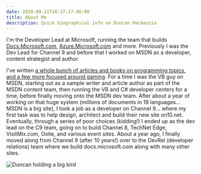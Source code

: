 ```yaml
---
date: 2020-09-21T10:37:17-08:00
title: About Me
description: Quick biographical info on Duncan Mackenzie
---
```

I'm the Developer Lead at Microsoft, running the team that builds [Docs.Microsoft.com](https://docs.microsoft.com), [Azure.Microsoft.com](https://azure.microsoft.com) and more. Previously I was the Dev Lead for Channel 9 and before that I worked on MSDN as a developer, content strategist and author.

I've written [a whole bunch of articles and books on programming topics, and a few more focused around gaming](/publications/). For a time I was the VB guy on MSDN, starting out as a sample writer and article author as part of the MSDN content team, then running the VB and C# developer centers for a time, before finally moving onto the MSDN dev team. After about a year of working on that huge system (millions of documents in 19 languages... MSDN is a big site), I took a job as a developer on Channel 9... where my first task was to help design, architect and build their new site on10.net. Eventually, through a series of poor choices (kidding!) I ended up as the dev lead on the C9 team, going on to build Channel 8, TechNet Edge, VisitMix.com, Oxite, and various event sites. About a year ago, I finally moved along from Channel 9 (after 10 years!) over to the DevRel (developer relations) team where we build docs.microsoft.com along with many other sites.

![Duncan holding a big bird](/images/yes-that-is-a-big-bird.jpg)

